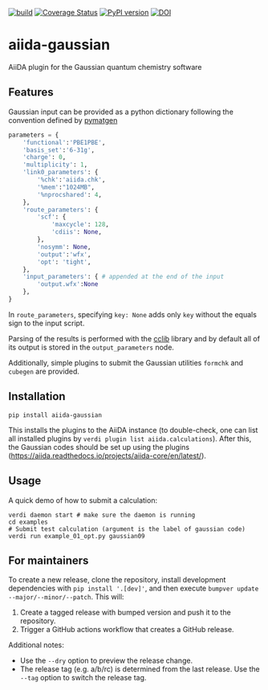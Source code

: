[![build](https://github.com/nanotech-empa/aiida-gaussian/workflows/build/badge.svg)](https://github.com/nanotech-empa/aiida-gaussian/actions)
[![Coverage Status](https://coveralls.io/repos/github/nanotech-empa/aiida-gaussian/badge.svg?branch=master)](https://coveralls.io/github/nanotech-empa/aiida-gaussian?branch=master)
[![PyPI version](https://badge.fury.io/py/aiida-gaussian.svg)](https://badge.fury.io/py/aiida-gaussian)
[![DOI](https://zenodo.org/badge/241384761.svg)](https://zenodo.org/badge/latestdoi/241384761)

# aiida-gaussian

AiiDA plugin for the Gaussian quantum chemistry software

## Features

Gaussian input can be provided as a python dictionary following the convention defined by [pymatgen](https://pymatgen.org/)
```python
parameters = {
    'functional':'PBE1PBE',
    'basis_set':'6-31g',
    'charge': 0,
    'multiplicity': 1,
    'link0_parameters': {
        '%chk':'aiida.chk',
        '%mem':"1024MB",
        '%nprocshared': 4,
    },
    'route_parameters': {
        'scf': {
            'maxcycle': 128,
            'cdiis': None,
        },
        'nosymm': None,
        'output':'wfx',
        'opt': 'tight',
    },
    'input_parameters': { # appended at the end of the input
        'output.wfx':None
    }, 
}
```
In `route_parameters`, specifying `key: None` adds only `key` without the equals sign to the input script.

Parsing of the results is performed with the [cclib](https://github.com/cclib/cclib) library and by default all of its output is stored in the `output_parameters` node.

Additionally, simple plugins to submit the Gaussian utilities `formchk` and `cubegen` are provided.

## Installation

```shell
pip install aiida-gaussian
```

This installs the plugins to the AiiDA instance (to double-check, one can list all installed plugins by `verdi plugin list aiida.calculations`). After this, the Gaussian codes should be set up using the plugins (https://aiida.readthedocs.io/projects/aiida-core/en/latest/).

## Usage

A quick demo of how to submit a calculation:
```shell
verdi daemon start # make sure the daemon is running
cd examples
# Submit test calculation (argument is the label of gaussian code)
verdi run example_01_opt.py gaussian09 
```

## For maintainers

To create a new release, clone the repository, install development dependencies with `pip install '.[dev]'`, and then execute `bumpver update --major/--minor/--patch`.
This will:

  1. Create a tagged release with bumped version and push it to the repository.
  2. Trigger a GitHub actions workflow that creates a GitHub release.

Additional notes:

  - Use the `--dry` option to preview the release change.
  - The release tag (e.g. a/b/rc) is determined from the last release.
    Use the `--tag` option to switch the release tag.
